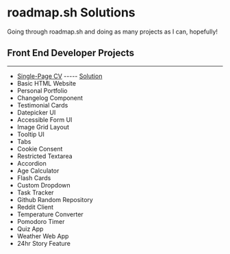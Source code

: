 # roadmap.sh Solutions

Going through roadmap.sh and doing as many projects as I can, hopefully!

## Front End Developer Projects

---

- [Single-Page CV](https://roadmap.sh/projects/single-page-cv) ----- [Solution]()
- Basic HTML Website
- Personal Portfolio
- Changelog Component
- Testimonial Cards
- Datepicker UI
- Accessible Form UI
- Image Grid Layout
- Tooltip UI
- Tabs
- Cookie Consent
- Restricted Textarea
- Accordion
- Age Calculator
- Flash Cards
- Custom Dropdown
- Task Tracker
- Github Random Repository
- Reddit Client
- Temperature Converter
- Pomodoro Timer
- Quiz App
- Weather Web App
- 24hr Story Feature

